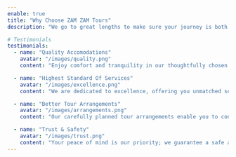 ```yaml
---
enable: true
title: "Why Choose ZAM ZAM Tours"
description: "We go to great lengths to make sure your journey is both safe and comfortable. Our special arrangements feature top-notch hotels, reliable transportation, delicious meals, and various complimentary services."

# Testimonials
testimonials:
  - name: "Quality Accomodations"
    avatar: "/images/quality.png"
    content: "Enjoy comfort and tranquility in our thoughtfully chosen accommodations, crafted to be your home away from home throughout your spiritual journey."

  - name: "Highest Standard Of Services"
    avatar: "/images/excellence.png"
    content: "We are dedicated to excellence, offering you unmatched services that address your every need, ensuring a smooth and seamless Umrah experience."

  - name: "Better Tour Arrangements"
    avatar: "/images/arrangements.png"
    content: "Our carefully planned tour arrangements enable you to concentrate fully on the spiritual aspects of your Umrah."

  - name: "Trust & Safety"
    avatar: "/images/trust.png"
    content: "Your peace of mind is our priority; we guarantee a safe and reliable environment throughout your sacred pilgrimage."
---
```

